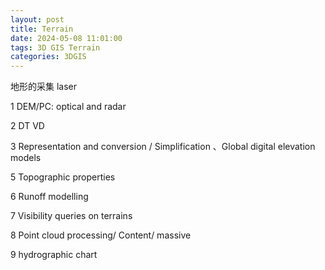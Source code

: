```yaml
---
layout: post
title: Terrain
date: 2024-05-08 11:01:00
tags: 3D GIS Terrain
categories: 3DGIS
---
```


地形的采集 laser

1 DEM/PC: optical and radar

2 DT VD

3 Representation and conversion / Simplification 、Global digital elevation models

5 Topographic properties

6 Runoff modelling

7 Visibility queries on terrains

8 Point cloud processing/ Content/ massive

9 hydrographic chart

